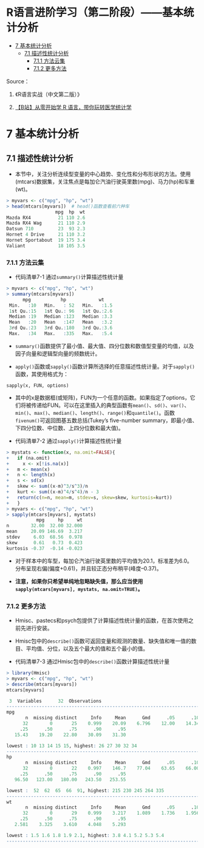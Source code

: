 R语言进阶学习（第二阶段）——基本统计分析
================

- <a href="#7-基本统计分析" id="toc-7-基本统计分析">7 基本统计分析</a>
  - <a href="#71-描述性统计分析" id="toc-71-描述性统计分析">7.1
    描述性统计分析</a>
    - <a href="#711-方法云集" id="toc-711-方法云集">7.1.1 方法云集</a>
    - <a href="#712-更多方法" id="toc-712-更多方法">7.1.2 更多方法</a>

Source：

1.  《R语言实战（中文第二版）》

2.  [【B站】从零开始学 R
    语言，带你玩转医学统计学](https://www.bilibili.com/video/BV1JU4y1f7zg/?spm_id_from=333.1007.top_right_bar_window_custom_collection.content.click&vd_source=fa22bae99c47db3f7bc43573bd9b3ed3)

# 7 基本统计分析

## 7.1 描述性统计分析

- 本节中，关注分析连续型变量的中心趋势、变化性和分布形状的方法。使用(mtcars)数据集，关注焦点是每加仑汽油行驶英里数(mpg)、马力(hp)和车重(wt)。

``` r
> myvars <- c("mpg", "hp", "wt")  
> head(mtcars[myvars])  # head()函数查看前六种车
                  mpg  hp  wt
Mazda RX4          21 110 2.6
Mazda RX4 Wag      21 110 2.9
Datsun 710         23  93 2.3
Hornet 4 Drive     21 110 3.2
Hornet Sportabout  19 175 3.4
Valiant            18 105 3.5
```

### 7.1.1 方法云集

- 代码清单7-1 通过`summary()`计算描述性统计量

``` r
> myvars <- c("mpg", "hp", "wt") 
> summary(mtcars[myvars])
      mpg           hp            wt     
 Min.   :10   Min.   : 52   Min.   :1.5  
 1st Qu.:15   1st Qu.: 96   1st Qu.:2.6  
 Median :19   Median :123   Median :3.3  
 Mean   :20   Mean   :147   Mean   :3.2  
 3rd Qu.:23   3rd Qu.:180   3rd Qu.:3.6  
 Max.   :34   Max.   :335   Max.   :5.4  
```

- `summary()`函数提供了最小值、最大值、四分位数和数值型变量的均值，以及因子向量和逻辑型向量的频数统计。

- `apply()`函数或`sapply()`函数计算所选择的任意描述性统计量。对于`sapply()`函数，其使用格式为：

<!-- -->

    sapply(x, FUN, options)

- 其中的x是数据框(或矩阵)，FUN为一个任意的函数。如果指定了options，它们将被传递给FUN。可以在这里插入的典型函数有`mean()`、`sd()`、`var()`、`min()`、`max()`、`median()`、`length()`、`range()`和`quantile()`。函数`fivenum()`可返回图基五数总括(Tukey’s
  five-number
  summary，即最小值、下四分位数、中位数、上四分位数和最大值)。

- 代码清单7-2 通过`sapply()`计算描述性统计量

``` r
> mystats <- function(x, na.omit=FALSE){         
+   if (na.omit)                     
+     x <- x[!is.na(x)]              
+   m <- mean(x)              
+   n <- length(x)            
+   s <- sd(x)               
+   skew <- sum((x-m)^3/s^3)/n       
+   kurt <- sum((x-m)^4/s^4)/n - 3          
+   return(c(n=n, mean=m, stdev=s, skew=skew, kurtosis=kurt))        
+   } 
> myvars <- c("mpg", "hp", "wt") 
> sapply(mtcars[myvars], mystats)
           mpg     hp     wt
n        32.00  32.00 32.000
mean     20.09 146.69  3.217
stdev     6.03  68.56  0.978
skew      0.61   0.73  0.423
kurtosis -0.37  -0.14 -0.023
```

- 对于样本中的车型，每加仑汽油行驶英里数的平均值为20.1，标准差为6.0。分布呈现右偏(偏度+0.61)，并且较正态分布稍平(峰度–0.37)。

- **注意，如果你只希望单纯地忽略缺失值，那么应当使用`sapply(mtcars[myvars], mystats, na.omit=TRUE)`。**

### 7.1.2 更多方法

- Hmisc、pastecs和psych包提供了计算描述性统计量的函数，在首次使用之前先进行安装。

- Hmisc包中的`describe()`函数可返回变量和观测的数量、缺失值和唯一值的数目、平均值、分位，以及五个最大的值和五个最小的值。

- 代码清单7-3 通过Hmisc包中的`describe()`函数计算描述性统计量

``` r
> library(Hmisc) 
> myvars <- c("mpg", "hp", "wt") 
> describe(mtcars[myvars])
mtcars[myvars] 

 3  Variables      32  Observations
--------------------------------------------------------------------------------
mpg 
       n  missing distinct     Info     Mean      Gmd      .05      .10 
      32        0       25    0.999    20.09    6.796    12.00    14.34 
     .25      .50      .75      .90      .95 
   15.43    19.20    22.80    30.09    31.30 

lowest : 10 13 14 15 15, highest: 26 27 30 32 34
--------------------------------------------------------------------------------
hp 
       n  missing distinct     Info     Mean      Gmd      .05      .10 
      32        0       22    0.997    146.7    77.04    63.65    66.00 
     .25      .50      .75      .90      .95 
   96.50   123.00   180.00   243.50   253.55 

lowest :  52  62  65  66  91, highest: 215 230 245 264 335
--------------------------------------------------------------------------------
wt 
       n  missing distinct     Info     Mean      Gmd      .05      .10 
      32        0       29    0.999    3.217    1.089    1.736    1.956 
     .25      .50      .75      .90      .95 
   2.581    3.325    3.610    4.048    5.293 

lowest : 1.5 1.6 1.8 1.9 2.1, highest: 3.8 4.1 5.2 5.3 5.4
--------------------------------------------------------------------------------
```
